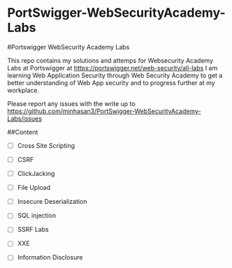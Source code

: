 # PortSwigger-WebSecurityAcademy-Labs

#Portswigger WebSecurity Academy Labs

This repo contains my solutions and attemps for Websecurity Academy Labs at Portswigger at https://portswigger.net/web-security/all-labs
I am learning Web Application Security through Web Security Academy to get a better understanding of Web App security and to progress further at my workplace. 

Please report any issues with the write up to https://github.com/minhasan3/PortSwigger-WebSecurityAcademy-Labs/issues

##Content 
- [ ] Cross Site Scripting
- [ ] CSRF
- [ ] ClickJacking
- [ ] File Upload
- [ ] Insecure Deserialization
- [ ] SQL injection 
- [ ] SSRF Labs
- [ ] XXE
- [ ] Information Disclosure

